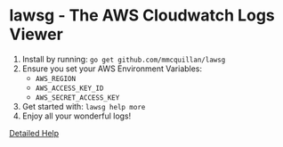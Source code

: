 # lawsg - The AWS Cloudwatch Logs Viewer


1. Install by running: `go get github.com/mmcquillan/lawsg`
2. Ensure you set your AWS Environment Variables:
    - `AWS_REGION`
    - `AWS_ACCESS_KEY_ID`
    - `AWS_SECRET_ACCESS_KEY`
3. Get started with: `lawsg help more`
4. Enjoy all your wonderful logs!

[Detailed Help](HELP.md)

